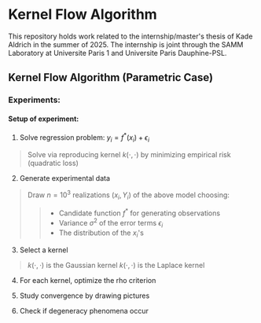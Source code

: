 # Kernel Flow Algorithm

This repository holds work related to the internship/master's thesis of Kade Aldrich in the summer of 2025. The internship is joint through the SAMM Laboratory at Universite Paris 1 and Universite Paris Dauphine-PSL.

## Kernel Flow Algorithm (Parametric Case)

### Experiments:

#### Setup of experiment:

1. Solve regression problem: $y_i = f^*(x_i) + \epsilon_i$  

> Solve via reproducing kernel $k(\cdot, \cdot)$ by minimizing empirical risk (quadratic loss)  

2. Generate experimental data

> Draw $n = 10^3$ realizations $(x_i, Y_i)$ of the above model choosing:
>
>> - Candidate function $f^*$ for generating observations
>> - Variance $\sigma^2$ of the error terms $\epsilon_i$
>> - The distribution of the $x_i$'s

3. Select a kernel 

> $k(\cdot, \cdot)$ is the Gaussian kernel
> $k(\cdot, \cdot)$ is the Laplace kernel

4. For each kernel, optimize the rho criterion 

5. Study convergence by drawing pictures

6. Check if degeneracy phenomena occur 
